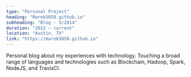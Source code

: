 ```yaml
---
type: "Personal Project"
heading: "Marek5050.github.io"
subheading: "Blog - 5/2014"
duration: "2012 – current"
location: "Austin, TX"
link: "https://marek5050.github.io"
---
```


Personal blog about my experiences with technology. Touching a broad range of languages and technologies such as Blockchain, Hadoop, Spark, NodeJS, and TravisCI.  